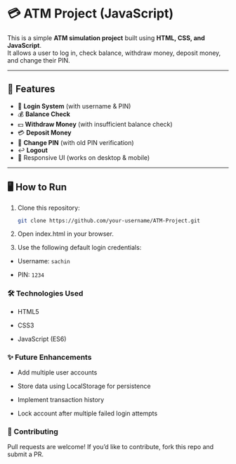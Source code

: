 # 💳 ATM Project (JavaScript)

This is a simple **ATM simulation project** built using **HTML, CSS, and JavaScript**.  
It allows a user to log in, check balance, withdraw money, deposit money, and change their PIN.

---

## 🚀 Features
- 🔑 **Login System** (with username & PIN)
- 💰 **Balance Check**
- 💵 **Withdraw Money** (with insufficient balance check)
- 💳 **Deposit Money**
- 🔐 **Change PIN** (with old PIN verification)
- ↩️ **Logout**
- 📱 Responsive UI (works on desktop & mobile)

---


## 🖥️ How to Run
1. Clone this repository:
   ```bash
   git clone https://github.com/your-username/ATM-Project.git

2. Open index.html in your browser.

3. Use the following default login credentials:

- Username: `sachin`

- PIN: `1234`

### 🛠️ Technologies Used

  - HTML5

  - CSS3

  - JavaScript (ES6)

### ✨ Future Enhancements

- Add multiple user accounts

- Store data using LocalStorage for persistence

- Implement transaction history

- Lock account after multiple failed login attempts

### 🤝 Contributing

Pull requests are welcome!
If you’d like to contribute, fork this repo and submit a PR.
